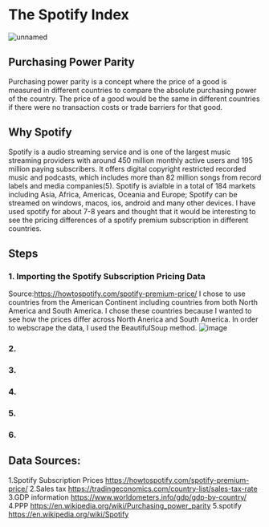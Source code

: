# The Spotify Index

![unnamed](https://user-images.githubusercontent.com/120099114/206535243-492f6ef1-fd32-4691-a32b-b78e376e780a.png)

## Purchasing Power Parity
Purchasing power parity is a concept where the price of a good is measured in different countries to compare the absolute purchasing power of the country. The price of a good would be the same in different countries if there were no transaction costs or trade barriers for that good.

## Why Spotify
Spotify is a audio streaming service and is one of the largest music streaming providers with around 450 million monthly active users and 195 million paying subscribers. It offers digital copyright restricted recorded music and podcasts, which includes more than 82 million songs from record labels and media companies(5). Spotify is avialble in a total of 184 markets including Asia, Africa, Americas, Oceania and Europe; Spotify can be streamed on windows, macos, ios, android and many other devices. I have used spotify for about 7-8 years and thought that it would be interesting to see the pricing differences of a spotify premium subscription in different countries.

## Steps

### 1. Importing the Spotify Subscription Pricing Data 
Source:https://howtospotify.com/spotify-premium-price/
I chose to use countries from the American Continent including countries from both North America and South America. I chose these countries because I wanted to see how the prices differ across North Anerica and South America. In order to webscrape the data, I used the BeautifulSoup method.
![image](https://user-images.githubusercontent.com/120099114/206542459-663751e1-2e21-4f8b-ab0b-1337acc8db2a.png)

### 2.

### 3.

### 4.

### 5.

### 6.

## Data Sources:
1.Spotify Subscription Prices
https://howtospotify.com/spotify-premium-price/
2.Sales tax
https://tradingeconomics.com/country-list/sales-tax-rate
3.GDP information
https://www.worldometers.info/gdp/gdp-by-country/
4.PPP
https://en.wikipedia.org/wiki/Purchasing_power_parity
5.spotify
https://en.wikipedia.org/wiki/Spotify

